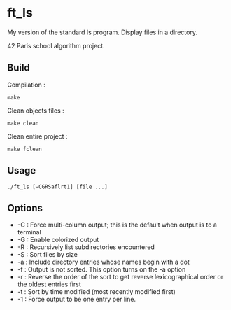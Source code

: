 # ft_ls

My version of the standard ls program.
Display files in a directory.

42 Paris school algorithm project.

## Build

Compilation :
```
make
```

Clean objects files :
```
make clean
```

Clean entire project :
```
make fclean
```

## Usage

```
./ft_ls [-CGRSaflrt1] [file ...]
```

## Options

- -C  : Force multi-column output; this is the default when output is to a terminal
- -G  : Enable colorized output
- -R  : Recursively list subdirectories encountered
- -S  : Sort files by size
- -a  : Include directory entries whose names begin with a dot
- -f  : Output is not sorted. This option turns on the -a option
- -r  : Reverse the order of the sort to get reverse lexicographical order or the oldest entries first
- -t  : Sort by time modified (most recently modified first)
- -1  : Force output to be one entry per line.
